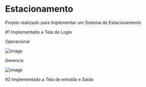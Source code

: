 # Estacionamento
Projeto realizado para Implementar um Sistema de Estacionamento

#1 Implementado a Tela de Login

Operacional 

![image](https://github.com/zyphyxx/Estacionamento/assets/127572883/e62842db-3313-4ff2-b1db-7ff161d07179)

Gerencia 

![image](https://github.com/zyphyxx/Estacionamento/assets/127572883/75b2a851-d43d-4702-bd29-7d1f42c49be8)



#2 Implementado a Tela de entrada e Saida



